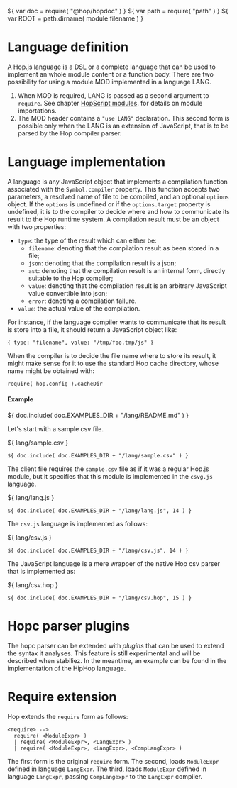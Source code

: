 ${ var doc = require( "@hop/hopdoc" ) }
${ var path = require( "path" ) }
${ var ROOT = path.dirname( module.filename ) }

Language definition
===================

A Hop.js language is a DSL or a complete language that can be used to
implement an whole module content or a function body. There are two
possibility for using a module MOD implemented in a language LANG.

  1. When MOD is required, LANG is passed as a second argument to
 `require`. See chapter [HopScript modules](01-module.html). for details
 on module importations.
  2. The MOD header contains a `"use LANG"` declaration.
 This second form is possible only when the LANG is an extension of JavaScript,
 that is to be parsed by the Hop compiler parser.


Language implementation
=======================

A language is any JavaScript object that implements a compilation
function associated with the `Symbol.compiler` property. This function
accepts two parameters, a resolved name of file to be compiled, and an
optional `options` object. If the `options` is undefined or if the
`options.target` property is undefined, it is to the compiler to
decide where and how to communicate its result to the Hop runtime
system. A compilation result must be an object with two properties:

  * `type`: the type of the result which can either be:
    * `filename`: denoting that the compilation result as been stored in
 a file;
    * `json`: denoting that the compilation result is a json;
    * `ast`: denoting that the compilation result is an internal form, directly
 suitable to the Hop compiler;
    * `value`: denoting that the compilation result is an arbitrary
 JavaScript value convertible into json;
    * `error`: denoting a compilation failure.
  * `value`: the actual value of the compilation.

For instance, if the language compiler wants to communicate that its
result is store into a file, it should return a JavaScript object like:

```
{ type: "filename", value: "/tmp/foo.tmp/js" }
```


When the compiler is to decide the file name where to store its result,
it might make sense for it to use the standard Hop cache directory, whose
name might be obtained with:

```
require( hop.config ).cacheDir
```


#### Example ####

${ doc.include( doc.EXAMPLES_DIR + "/lang/README.md" ) }

Let's start with a sample csv file.

${ <span class="label label-info">lang/sample.csv</span> }
```
${ doc.include( doc.EXAMPLES_DIR + "/lang/sample.csv" ) }
```

The client file requires the `sample.csv` file as if it was a regular
Hop.js module, but it specifies that this module is implemented in the
`csvg.js` language.

${ <span class="label label-info">lang/lang.js</span> }
```hopscript
${ doc.include( doc.EXAMPLES_DIR + "/lang/lang.js", 14 ) }
```

The `csv.js` language is implemented as follows:

${ <span class="label label-info">lang/csv.js</span> }
```hopscript
${ doc.include( doc.EXAMPLES_DIR + "/lang/csv.js", 14 ) }
```

The JavaScript language is a mere wrapper of the native Hop csv parser
that is implemented as:

${ <span class="label label-info">lang/csv.hop</span> }
```hop
${ doc.include( doc.EXAMPLES_DIR + "/lang/csv.hop", 15 ) }
```


Hopc parser plugins
===================

The hopc parser can be extended with _plugins_ that can be used to extend
the syntax it analyses. This feature is still experimental and will be
described when stabiliez. In the meantime, an example can be found in
the implementation of the HipHop language.


Require extension
=================

Hop extends the `require` form as follows:

```ebnf
<require> -->
  require( <ModuleExpr> )
  | require( <ModuleExpr>, <LangExpr> )
  | require( <ModuleExpr>, <LangExpr>, <CompLangExpr> )
```

The first form is the original `require` form. The second, loads 
`ModuleExpr` defined in language `LangExpr`. The third, loads
`ModuleExpr` defined in language `LangExpr`, passing `CompLangexpr`
to the `LangExpr` compiler.
